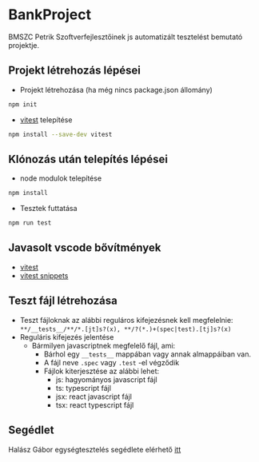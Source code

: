 # BankProject

BMSZC Petrik Szoftverfejlesztőinek js automatizált tesztelést bemutató projektje.

## Projekt létrehozás lépései

- Projekt létrehozása (ha még nincs package.json állomány)

```sh
npm init
```

- [vitest](https://vitest.dev/) telepítése

```sh
npm install --save-dev vitest
```

## Klónozás után telepítés lépései

- node modulok telepítése

```sh
npm install
```

- Tesztek futtatása
  
```sh
npm run test
```

## Javasolt vscode bővítmények

- [vitest](https://marketplace.visualstudio.com/items?itemName=vitest.explorer)
- [vitest snippets](https://marketplace.visualstudio.com/items?itemName=deinsoftware.vitest-snippets)

## Teszt fájl létrehozása

- Teszt fájloknak az alábbi reguláros kifejezésnek kell megfelelnie: `**/__tests__/**/*.[jt]s?(x), **/?(*.)+(spec|test).[tj]s?(x)`
- Reguláris kifejezés jelentése
  - Bármilyen javascriptnek megfelelő fájl, ami:
    - Bárhol egy `__tests__` mappában vagy annak almappáiban van.
    - A fájl neve `.spec` vagy `.test` -el végződik
    - Fájlok kiterjesztése az alábbi lehet:
      - js: hagyományos javascript fájl
      - ts: typescript fájl
      - jsx: react javascript fájl
      - tsx: react typescript fájl

## Segédlet

Halász Gábor egységtesztelés segédlete elérhető [itt](https://segedletek.level14.hu/2019/03/02/nunit.html)
